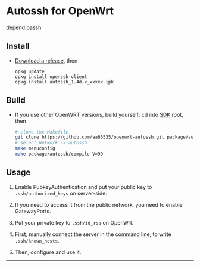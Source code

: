 Autossh for OpenWrt
===
depend:passh

Install
---

 - [Download a release][0], then 

   ```
   opkg update
   opkg install openssh-client
   opkg install autossh_1.4d-x_xxxxx.ipk
   ```

Build
---

 - If you use other OpenWRT versions, build yourself: cd into [SDK][S] root, then

   ```bash
   # clone the Makefile
   git clone https://github.com/aa65535/openwrt-autossh.git package/autossh
   # select Network -> autossh
   make menuconfig
   make package/autossh/compile V=99
   ```

Usage
---

 1. Enable PubkeyAuthentication and put your public key to `.ssh/authorized_keys` on server-side.

 2. If you need to access it from the public network, you need to enable GatewayPorts.

 3. Put your private key to `.ssh/id_rsa` on OpenWrt.

 4. First, manually connect the server in the command line, to write `.ssh/known_hosts`.

 5. Then, configure and use it.

----------


  [0]: https://github.com/aa65535/openwrt-autossh/releases
  [S]: http://wiki.openwrt.org/doc/howto/obtain.firmware.sdk
